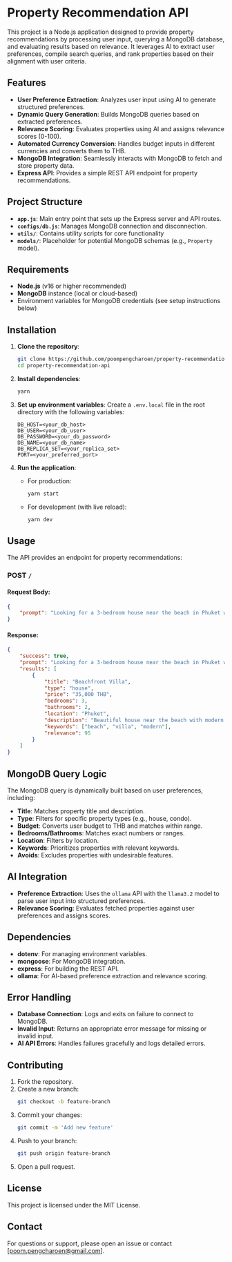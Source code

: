 # Property Recommendation API

This project is a Node.js application designed to provide property recommendations by processing user input, querying a MongoDB database, and evaluating results based on relevance. It leverages AI to extract user preferences, compile search queries, and rank properties based on their alignment with user criteria.

## Features

- **User Preference Extraction**: Analyzes user input using AI to generate structured preferences.
- **Dynamic Query Generation**: Builds MongoDB queries based on extracted preferences.
- **Relevance Scoring**: Evaluates properties using AI and assigns relevance scores (0-100).
- **Automated Currency Conversion**: Handles budget inputs in different currencies and converts them to THB.
- **MongoDB Integration**: Seamlessly interacts with MongoDB to fetch and store property data.
- **Express API**: Provides a simple REST API endpoint for property recommendations.

## Project Structure

- **`app.js`**: Main entry point that sets up the Express server and API routes.
- **`configs/db.js`**: Manages MongoDB connection and disconnection.
- **`utils/`**: Contains utility scripts for core functionality
- **`models/`**: Placeholder for potential MongoDB schemas (e.g., `Property` model).

## Requirements

- **Node.js** (v16 or higher recommended)
- **MongoDB** instance (local or cloud-based)
- Environment variables for MongoDB credentials (see setup instructions below)

## Installation

1. **Clone the repository**:

   ```bash
   git clone https://github.com/poompengcharoen/property-recommendation-api.git
   cd property-recommendation-api
   ```

2. **Install dependencies**:

   ```bash
   yarn
   ```

3. **Set up environment variables**:
   Create a `.env.local` file in the root directory with the following variables:

   ```plaintext
   DB_HOST=<your_db_host>
   DB_USER=<your_db_user>
   DB_PASSWORD=<your_db_password>
   DB_NAME=<your_db_name>
   DB_REPLICA_SET=<your_replica_set>
   PORT=<your_preferred_port>
   ```

4. **Run the application**:
   - For production:
     ```bash
     yarn start
     ```
   - For development (with live reload):
     ```bash
     yarn dev
     ```

## Usage

The API provides an endpoint for property recommendations:

### **POST** `/`

#### Request Body:

```json
{
	"prompt": "Looking for a 3-bedroom house near the beach in Phuket with a budget of 40,000 THB."
}
```

#### Response:

```json
{
	"success": true,
	"prompt": "Looking for a 3-bedroom house near the beach in Phuket with a budget of 40,000 THB.",
	"results": [
		{
			"title": "Beachfront Villa",
			"type": "house",
			"price": "35,000 THB",
			"bedrooms": 3,
			"bathrooms": 2,
			"location": "Phuket",
			"description": "Beautiful house near the beach with modern amenities.",
			"keywords": ["beach", "villa", "modern"],
			"relevance": 95
		}
	]
}
```

## MongoDB Query Logic

The MongoDB query is dynamically built based on user preferences, including:

- **Title**: Matches property title and description.
- **Type**: Filters for specific property types (e.g., house, condo).
- **Budget**: Converts user budget to THB and matches within range.
- **Bedrooms/Bathrooms**: Matches exact numbers or ranges.
- **Location**: Filters by location.
- **Keywords**: Prioritizes properties with relevant keywords.
- **Avoids**: Excludes properties with undesirable features.

## AI Integration

- **Preference Extraction**: Uses the `ollama` API with the `llama3.2` model to parse user input into structured preferences.
- **Relevance Scoring**: Evaluates fetched properties against user preferences and assigns scores.

## Dependencies

- **dotenv**: For managing environment variables.
- **mongoose**: For MongoDB integration.
- **express**: For building the REST API.
- **ollama**: For AI-based preference extraction and relevance scoring.

## Error Handling

- **Database Connection**: Logs and exits on failure to connect to MongoDB.
- **Invalid Input**: Returns an appropriate error message for missing or invalid input.
- **AI API Errors**: Handles failures gracefully and logs detailed errors.

## Contributing

1. Fork the repository.
2. Create a new branch:
   ```bash
   git checkout -b feature-branch
   ```
3. Commit your changes:
   ```bash
   git commit -m 'Add new feature'
   ```
4. Push to your branch:
   ```bash
   git push origin feature-branch
   ```
5. Open a pull request.

## License

This project is licensed under the MIT License.

## Contact

For questions or support, please open an issue or contact [poom.pengcharoen@gmail.com].
